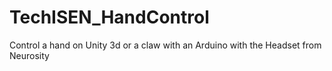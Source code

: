 # TechISEN_HandControl
Control a hand on Unity 3d or a claw with an Arduino with the Headset from Neurosity
